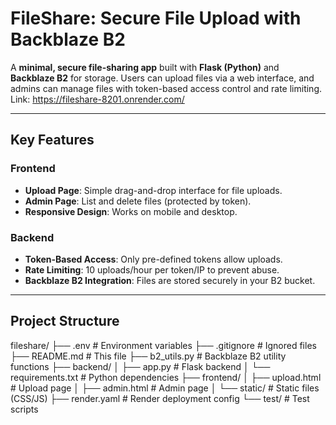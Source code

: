 # FileShare: Secure File Upload with Backblaze B2

A **minimal, secure file-sharing app** built with **Flask (Python)** and **Backblaze B2** for storage.
Users can upload files via a web interface, and admins can manage files with token-based access control and rate limiting. Link: https://fileshare-8201.onrender.com/

---

## **Key Features**
### **Frontend**
- **Upload Page**: Simple drag-and-drop interface for file uploads.
- **Admin Page**: List and delete files (protected by token).
- **Responsive Design**: Works on mobile and desktop.

### **Backend**
- **Token-Based Access**: Only pre-defined tokens allow uploads.
- **Rate Limiting**: 10 uploads/hour per token/IP to prevent abuse.
- **Backblaze B2 Integration**: Files are stored securely in your B2 bucket.

---

## **Project Structure**
fileshare/
├── .env                  # Environment variables
├── .gitignore            # Ignored files
├── README.md             # This file
├── b2_utils.py           # Backblaze B2 utility functions
├── backend/
│   ├── app.py            # Flask backend
│   └── requirements.txt  # Python dependencies
├── frontend/
│   ├── upload.html       # Upload page
│   ├── admin.html        # Admin page
│   └── static/           # Static files (CSS/JS)
├── render.yaml           # Render deployment config
└── test/                 # Test scripts
